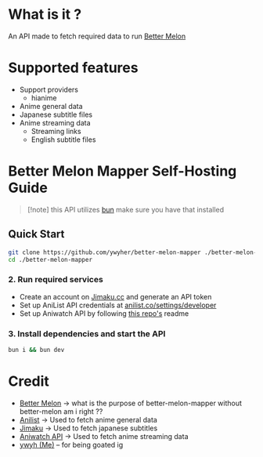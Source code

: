 # What is it ?
An API made to fetch required data to run [Better Melon](https://github.com/ywyher/better-melon)

# Supported features
- Support providers
  - hianime
- Anime general data
- Japanese subtitle files
- Anime streaming data
  - Streaming links
  - English subtitle files

# Better Melon Mapper Self-Hosting Guide
> [!note] this API utilizes [bun](https://bun.sh) make sure you have that installed

## Quick Start

```sh
git clone https://github.com/ywyher/better-melon-mapper ./better-melon-mapper
cd ./better-melon-mapper
```

### 2. Run required services
- Create an account on [Jimaku.cc](https://jimaku.cc) and generate an API token
- Set up AniList API credentials at [anilist.co/settings/developer](https://anilist.co/settings/developer)
- Set up Aniwatch API by following [this repo's](https://github.com/ghoshRitesh12/aniwatch-api) readme

### 3. Install dependencies and start the API
```sh
bun i && bun dev
```

# Credit
- [Better Melon](https://github.com/ywyher/better-melon) -> what is the purpose of better-melon-mapper without better-melon am i right ??
- [Anilist](https://anilist.co/) -> Used to fetch anime general data
- [Jimaku](https://jimaku.cc/) -> Used to fetch japanese subtitles
- [Aniwatch API](https://github.com/ghoshRitesh12/aniwatch-api) -> Used to fetch anime streaming data
- [ywyh (Me)](https://github.com/ywyher) – for being goated ig